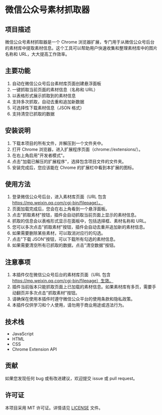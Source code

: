 # 微信公众号素材抓取器

## 项目描述

微信公众号素材抓取器是一个 Chrome 浏览器扩展，专门用于从微信公众号后台的素材库中提取素材信息。这个工具可以帮助用户快速收集和整理素材库中的图片名称和 URL，大大提高工作效率。

## 主要功能

1. 自动在微信公众号后台素材库页面创建悬浮面板
2. 一键抓取当前页面的素材信息（名称和 URL）
3. 以表格形式展示抓取到的素材信息
4. 支持多次抓取，自动去重和追加新数据
5. 可选择性下载素材信息（JSON 格式）
6. 支持清空已抓取的数据

## 安装说明

1. 下载本项目的所有文件，并解压到一个文件夹中。
2. 打开 Chrome 浏览器，进入扩展程序页面（chrome://extensions/）。
3. 在右上角启用"开发者模式"。
4. 点击"加载已解压的扩展程序"，选择包含项目文件的文件夹。
5. 安装完成后，您应该能在 Chrome 的扩展栏中看到本扩展的图标。

## 使用方法

1. 登录微信公众号后台，进入素材库页面（URL 包含 https://mp.weixin.qq.com/cgi-bin/filepage）。
2. 页面加载完成后，您会在右上角看到一个悬浮面板。
3. 点击"抓取素材"按钮，插件会自动抓取当前页面上显示的素材信息。
4. 抓取的信息会以表格形式显示在面板中，包括选择框、素材名称和 URL。
5. 您可以多次点击"抓取素材"按钮，插件会自动去重并追加新的素材信息。
6. 如果需要删除某些素材，可以取消对应行的勾选。
7. 点击"下载 JSON"按钮，可以下载所有勾选的素材信息。
8. 如果需要清空所有已抓取的数据，点击"清空数据"按钮。

## 注意事项

1. 本插件仅在微信公众号后台的素材库页面（URL 包含 https://mp.weixin.qq.com/cgi-bin/filepage）生效。
2. 插件当前版本只能抓取页面上已加载的素材信息。如果素材库有多页，需要手动翻页并多次点击"抓取素材"按钮。
3. 请确保在使用本插件时遵守微信公众平台的使用条款和隐私政策。
4. 本插件仅供学习和个人使用，请勿用于商业用途或违法行为。

## 技术栈

- JavaScript
- HTML
- CSS
- Chrome Extension API

## 贡献

如果您发现任何 bug 或有改进建议，欢迎提交 issue 或 pull request。

## 许可证

本项目采用 MIT 许可证。详情请见 [LICENSE](LICENSE) 文件。
